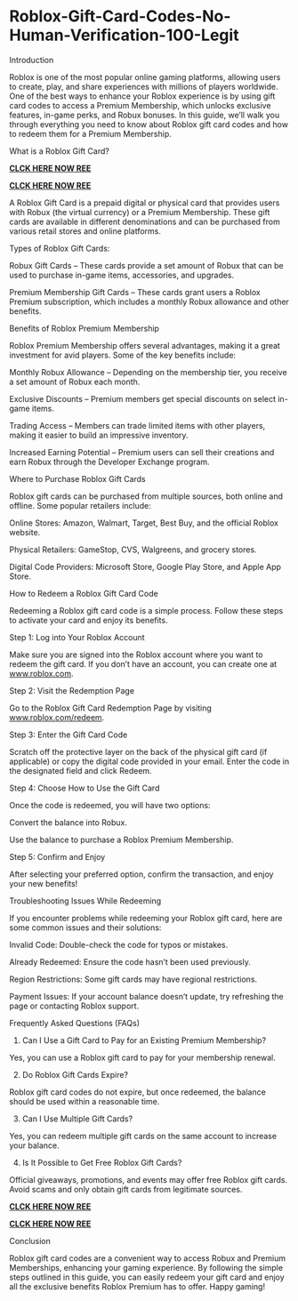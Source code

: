 # Roblox-Gift-Card-Codes-No-Human-Verification-100-Legit
Introduction

Roblox is one of the most popular online gaming platforms, allowing users to create, play, and share experiences with millions of players worldwide. One of the best ways to enhance your Roblox experience is by using gift card codes to access a Premium Membership, which unlocks exclusive features, in-game perks, and Robux bonuses. In this guide, we’ll walk you through everything you need to know about Roblox gift card codes and how to redeem them for a Premium Membership.

What is a Roblox Gift Card?

**[CLCK HERE NOW REE](https://tinyurl.com/Robloxgiftcard2522)**

**[CLCK HERE NOW REE](https://tinyurl.com/Robloxgiftcard2522)**

A Roblox Gift Card is a prepaid digital or physical card that provides users with Robux (the virtual currency) or a Premium Membership. These gift cards are available in different denominations and can be purchased from various retail stores and online platforms.

Types of Roblox Gift Cards:

Robux Gift Cards – These cards provide a set amount of Robux that can be used to purchase in-game items, accessories, and upgrades.

Premium Membership Gift Cards – These cards grant users a Roblox Premium subscription, which includes a monthly Robux allowance and other benefits.

Benefits of Roblox Premium Membership

Roblox Premium Membership offers several advantages, making it a great investment for avid players. Some of the key benefits include:

Monthly Robux Allowance – Depending on the membership tier, you receive a set amount of Robux each month.

Exclusive Discounts – Premium members get special discounts on select in-game items.

Trading Access – Members can trade limited items with other players, making it easier to build an impressive inventory.

Increased Earning Potential – Premium users can sell their creations and earn Robux through the Developer Exchange program.

Where to Purchase Roblox Gift Cards

Roblox gift cards can be purchased from multiple sources, both online and offline. Some popular retailers include:

Online Stores: Amazon, Walmart, Target, Best Buy, and the official Roblox website.

Physical Retailers: GameStop, CVS, Walgreens, and grocery stores.

Digital Code Providers: Microsoft Store, Google Play Store, and Apple App Store.

How to Redeem a Roblox Gift Card Code

Redeeming a Roblox gift card code is a simple process. Follow these steps to activate your card and enjoy its benefits.

Step 1: Log into Your Roblox Account

Make sure you are signed into the Roblox account where you want to redeem the gift card. If you don’t have an account, you can create one at www.roblox.com.

Step 2: Visit the Redemption Page

Go to the Roblox Gift Card Redemption Page by visiting www.roblox.com/redeem.

Step 3: Enter the Gift Card Code

Scratch off the protective layer on the back of the physical gift card (if applicable) or copy the digital code provided in your email. Enter the code in the designated field and click Redeem.

Step 4: Choose How to Use the Gift Card

Once the code is redeemed, you will have two options:

Convert the balance into Robux.

Use the balance to purchase a Roblox Premium Membership.

Step 5: Confirm and Enjoy

After selecting your preferred option, confirm the transaction, and enjoy your new benefits!

Troubleshooting Issues While Redeeming

If you encounter problems while redeeming your Roblox gift card, here are some common issues and their solutions:

Invalid Code: Double-check the code for typos or mistakes.

Already Redeemed: Ensure the code hasn’t been used previously.

Region Restrictions: Some gift cards may have regional restrictions.

Payment Issues: If your account balance doesn’t update, try refreshing the page or contacting Roblox support.

Frequently Asked Questions (FAQs)

1. Can I Use a Gift Card to Pay for an Existing Premium Membership?

Yes, you can use a Roblox gift card to pay for your membership renewal.

2. Do Roblox Gift Cards Expire?

Roblox gift card codes do not expire, but once redeemed, the balance should be used within a reasonable time.

3. Can I Use Multiple Gift Cards?

Yes, you can redeem multiple gift cards on the same account to increase your balance.

4. Is It Possible to Get Free Roblox Gift Cards?

Official giveaways, promotions, and events may offer free Roblox gift cards. Avoid scams and only obtain gift cards from legitimate sources.

**[CLCK HERE NOW REE](https://tinyurl.com/Robloxgiftcard2522)**

**[CLCK HERE NOW REE](https://tinyurl.com/Robloxgiftcard2522)**

Conclusion

Roblox gift card codes are a convenient way to access Robux and Premium Memberships, enhancing your gaming experience. By following the simple steps outlined in this guide, you can easily redeem your gift card and enjoy all the exclusive benefits Roblox Premium has to offer. Happy gaming!
